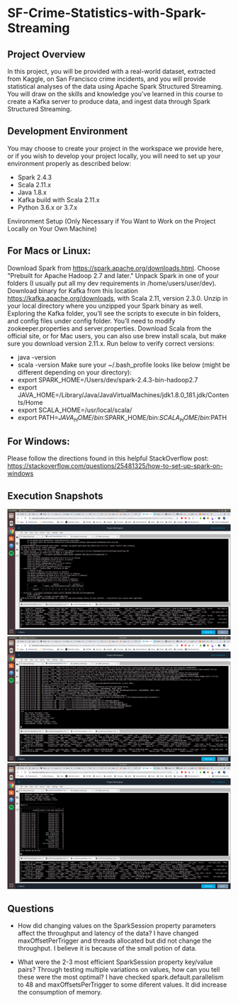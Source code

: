 # SF-Crime-Statistics-with-Spark-Streaming

## Project Overview
In this project, you will be provided with a real-world dataset, extracted from Kaggle, on San Francisco crime incidents, and you will provide statistical analyses of the data using Apache Spark Structured Streaming. You will draw on the skills and knowledge you've learned in this course to create a Kafka server to produce data, and ingest data through Spark Structured Streaming.

## Development Environment
You may choose to create your project in the workspace we provide here, or if you wish to develop your project locally, you will need to set up your environment properly as described below:

* Spark 2.4.3
* Scala 2.11.x
* Java 1.8.x
* Kafka build with Scala 2.11.x
* Python 3.6.x or 3.7.x

Environment Setup (Only Necessary if You Want to Work on the Project Locally on Your Own Machine)
## For Macs or Linux:
Download Spark from https://spark.apache.org/downloads.html. Choose "Prebuilt for Apache Hadoop 2.7 and later."
Unpack Spark in one of your folders (I usually put all my dev requirements in /home/users/user/dev).
Download binary for Kafka from this location https://kafka.apache.org/downloads, with Scala 2.11, version 2.3.0. Unzip in your local directory where you unzipped your Spark binary as well. Exploring the Kafka folder, you’ll see the scripts to execute in bin folders, and config files under config folder. You’ll need to modify zookeeper.properties and server.properties.
Download Scala from the official site, or for Mac users, you can also use brew install scala, but make sure you download version 2.11.x.
Run below to verify correct versions:
* java -version
* scala -version
Make sure your ~/.bash_profile looks like below (might be different depending on your directory):
* export SPARK_HOME=/Users/dev/spark-2.4.3-bin-hadoop2.7
* export JAVA_HOME=/Library/Java/JavaVirtualMachines/jdk1.8.0_181.jdk/Contents/Home
* export SCALA_HOME=/usr/local/scala/
* export PATH=$JAVA_HOME/bin:$SPARK_HOME/bin:$SCALA_HOME/bin:$PATH
## For Windows:
Please follow the directions found in this helpful StackOverflow post: https://stackoverflow.com/questions/25481325/how-to-set-up-spark-on-windows

## Execution Snapshots
<img src="Screenshot from 2020-03-10 20-13-01.png"/>
<img src="Screenshot from 2020-03-10 20-13-07.png"/>
<img src="Screenshot from 2020-03-10 20-13-33.png"/>

## Questions
* How did changing values on the SparkSession property parameters affect the throughput and latency of the data?
I have changed maxOffsetPerTrigger and threads allocated but did not change the throughput. I believe it is because of the small potion of data.

* What were the 2-3 most efficient SparkSession property key/value pairs? Through testing multiple variations on values, how can you tell these were the most optimal?
I have checked spark.default.parallelism to 48 and maxOffsetsPerTrigger to some diferent values. It did increase the consumption of memory.
